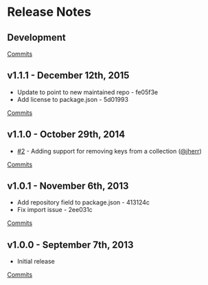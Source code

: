 # Release Notes

## Development

[Commits](https://github.com/kpdecker/ALCE/compare/v1.1.1...master)

## v1.1.1 - December 12th, 2015
- Update to point to new maintained repo - fe05f3e
- Add license to package.json - 5d01993

[Commits](https://github.com/walmartlabs/ALCE/compare/v1.1.0...v1.1.1)

## v1.1.0 - October 29th, 2014
- [#2](https://github.com/walmartlabs/ALCE/pull/2) - Adding support for removing keys from a collection ([@jherr](https://api.github.com/users/jherr))

[Commits](https://github.com/walmartlabs/ALCE/compare/v1.0.1...v1.1.0)

## v1.0.1 - November 6th, 2013

- Add repository field to package.json - 413124c
- Fix import issue - 2ee031c

[Commits](https://github.com/walmartlabs/ALCE/compare/v1.0.0...v1.0.1)

## v1.0.0 - September 7th, 2013

- Initial release

[Commits](https://github.com/walmartlabs/ALCE/compare/7569ab4...v1.0.0)
